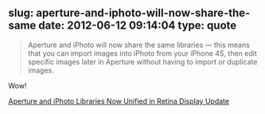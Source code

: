 slug: aperture-and-iphoto-will-now-share-the-same
date: 2012-06-12 09:14:04
type: quote
---

> Aperture and iPhoto will now share the same libraries — this means that you can import images into iPhoto from your iPhone 4S, then edit specific images later in Aperture without having to import or duplicate images.

Wow!

 [Aperture and iPhoto Libraries Now Unified in Retina Display Update](http://www.macstories.net/news/aperture-and-iphoto-libraries-now-unified-in-retina-display-update/)
